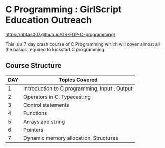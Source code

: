 # C Programming : GirlScript Education Outreach

https://ribtas007.github.io/GS-EOP-C-programming/

This is a 7 day crash course of C Programming which will cover almost all the basics required to kickstart C programming.

## Course Structure

DAY | Topics Covered 
--- | --- 
1 | Introduction to C programming, Input , Output 
2 | Operators in C, Typecasting 
3 | Control statements 
4 | Functions
5 | Arrays and string 
6 | Pointers 
7 | Dynamic memory allocation, Structures 
